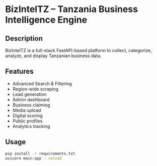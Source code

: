 # BizIntelTZ – Tanzania Business Intelligence Engine

## Description
BizIntelTZ is a full-stack FastAPI-based platform to collect, categorize, analyze, and display Tanzanian business data.

## Features
- Advanced Search & Filtering
- Region-wide scraping
- Lead generation
- Admin dashboard
- Business claiming
- Media upload
- Digital scoring
- Public profiles
- Analytics tracking

## Usage
```bash
pip install -r requirements.txt
uvicorn main:app --reload
```
